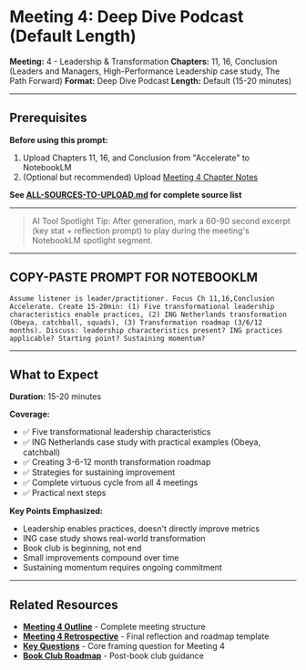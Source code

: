 # Meeting 4: Deep Dive Podcast (Default Length)

**Meeting:** 4 - Leadership & Transformation
**Chapters:** 11, 16, Conclusion (Leaders and Managers, High-Performance Leadership case study, The Path Forward)
**Format:** Deep Dive Podcast
**Length:** Default (15-20 minutes)

---

## Prerequisites

**Before using this prompt:**
1. Upload Chapters 11, 16, and Conclusion from "Accelerate" to NotebookLM
2. (Optional but recommended) Upload [Meeting 4 Chapter Notes](../../meetings/meeting-4/chapter-notes.md)

**See [ALL-SOURCES-TO-UPLOAD.md](ALL-SOURCES-TO-UPLOAD.md) for complete source list**

---

> AI Tool Spotlight Tip: After generation, mark a 60-90 second excerpt (key stat + reflection prompt) to play during the meeting's NotebookLM spotlight segment.

---

## COPY-PASTE PROMPT FOR NOTEBOOKLM

```
Assume listener is leader/practitioner. Focus Ch 11,16,Conclusion Accelerate. Create 15-20min: (1) Five transformational leadership characteristics enable practices, (2) ING Netherlands transformation (Obeya, catchball, squads), (3) Transformation roadmap (3/6/12 months). Discuss: leadership characteristics present? ING practices applicable? Starting point? Sustaining momentum?
```

---

## What to Expect

**Duration:** 15-20 minutes

**Coverage:**
- ✅ Five transformational leadership characteristics
- ✅ ING Netherlands case study with practical examples (Obeya, catchball)
- ✅ Creating 3-6-12 month transformation roadmap
- ✅ Strategies for sustaining improvement
- ✅ Complete virtuous cycle from all 4 meetings
- ✅ Practical next steps

**Key Points Emphasized:**
- Leadership enables practices, doesn't directly improve metrics
- ING case study shows real-world transformation
- Book club is beginning, not end
- Small improvements compound over time
- Sustaining momentum requires ongoing commitment

---

## Related Resources

- **[Meeting 4 Outline](../../meetings/meeting-4/outline.md)** - Complete meeting structure
- **[Meeting 4 Retrospective](../../meetings/meeting-4/retrospective-template.md)** - Final reflection and roadmap template
- **[Key Questions](../../key-questions.md)** - Core framing question for Meeting 4
- **[Book Club Roadmap](../../book-club-roadmap.md)** - Post-book club guidance
